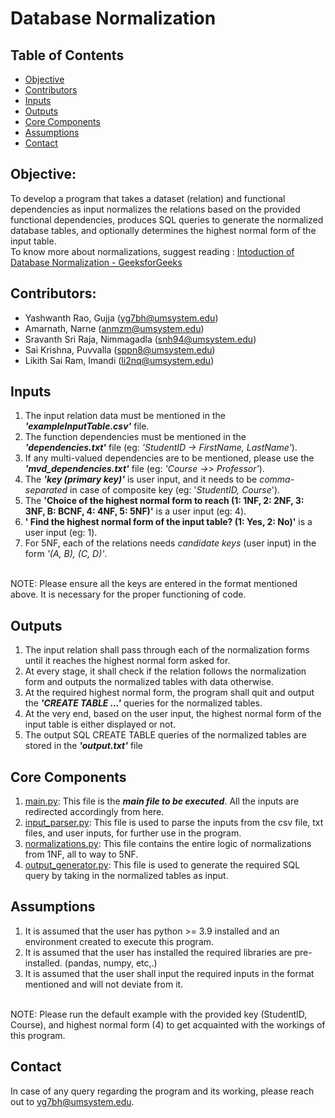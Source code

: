 # Database Normalization
## Table of Contents
- [Objective](#objective)
- [Contributors](#contributors)
- [Inputs](#inputs)
- [Outputs](#outputs)
- [Core Components](#core-components)
- [Assumptions](#assumptions)
- [Contact](#contact)

## Objective:
To develop a program that takes a dataset (relation) and functional dependencies as input normalizes the relations based on the provided functional dependencies, produces SQL queries to generate the normalized database tables, and optionally determines the highest normal form of the input table.</br>
To know more about normalizations, suggest reading : [Intoduction of Database Normalization - GeeksforGeeks](https://www.geeksforgeeks.org/introduction-of-database-normalization/?ref=lbp)

## Contributors:
- Yashwanth Rao, Gujja (yg7bh@umsystem.edu)</br>
- Amarnath, Narne (anmzm@umsystem.edu)</br>
- Sravanth Sri Raja, Nimmagadla (snh94@umsystem.edu)</br>
- Sai Krishna, Puvvalla (sppn8@umsystem.edu)</br>
- Likith Sai Ram, Imandi (li2nq@umsystem.edu)</br>

## Inputs
1) The input relation data must be mentioned in the _**'exampleInputTable.csv'**_ file.
2) The function dependencies must be mentioned in the _**'dependencies.txt'**_ file (eg: _'StudentID -> FirstName, LastName'_).
3) If any multi-valued dependencies are to be mentioned, please use the _**'mvd_dependencies.txt'**_ file (eg: _'Course ->> Professor'_).
4) The _**'key (primary key)'**_ is user input, and it needs to be _comma-separated_ in case of composite key (eg: '_StudentID, Course_').
5) The **'Choice of the highest normal form to reach (1: 1NF, 2: 2NF, 3: 3NF, B: BCNF, 4: 4NF, 5: 5NF)'** is a user input (eg: 4).
6) **' Find the highest normal form of the input table? (1: Yes, 2: No)'** is a user input (eg: 1).
7) For 5NF, each of the relations needs _candidate keys_ (user input) in the form _'(A, B), (C, D)'_.
</br>
NOTE: Please ensure all the keys are entered in the format mentioned above. It is necessary for the proper functioning of code.

## Outputs
1) The input relation shall pass through each of the normalization forms until it reaches the highest normal form asked for.
2) At every stage, it shall check if the relation follows the normalization form and outputs the normalized tables with data otherwise.
3) At the required highest normal form, the program shall quit and output the _**'CREATE TABLE <table-name> ...'**_ queries for the normalized tables.
4) At the very end, based on the user input, the highest normal form of the input table is either displayed or not.
5) The output SQL CREATE TABLE <table-name> queries of the normalized tables are stored in the _**'output.txt'**_ file

## Core Components
1) [main.py](/main.py): This file is the _**main file to be executed**_. All the inputs are redirected accordingly from here.
2) [input_parser.py](/input_parser.py): This file is used to parse the inputs from the csv file, txt files, and user inputs, for further use in the program.
3) [normalizations.py](/normalizations.py): This file contains the entire logic of normalizations from 1NF, all to way to 5NF.
4) [output_generator.py](/output_generator.py): This file is used to generate the required SQL query by taking in the normalized tables as input.

## Assumptions
1) It is assumed that the user has python >= 3.9 installed and an environment created to execute this program.
2) It is assumed that the user has installed the required libraries are pre-installed. (pandas, numpy, etc,.)
3) It is assumed that the user shall input the required inputs in the format mentioned and will not deviate from it.
</br>
NOTE: Please run the default example with the provided key (StudentID, Course), and highest normal form (4) to get acquainted with the workings of this program.

## Contact
In case of any query regarding the program and its working, please reach out to [yg7bh@umsystem.edu](mailto:yg7bh@umsystem.edu).
